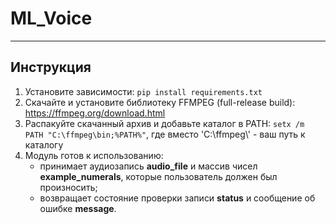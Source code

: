 # ML_Voice

---

## Инструкция
1) Установите зависимости:
```pip install requirements.txt```
2) Скачайте и установите библиотеку FFMPEG (full-release build): https://ffmpeg.org/download.html
3) Распакуйте скачанный архив и добавьте каталог в PATH:
```setx /m PATH "C:\ffmpeg\bin;%PATH%"```, где вместо 'C:\ffmpeg\\' - ваш путь к каталогу
4) Модуль готов к использованию:
   - принимает аудиозапись **audio_file** и массив чисел **example_numerals**, которые пользователь должен был произносить;
   - возвращает состояние проверки записи **status** и сообщение об ошибке **message**.
